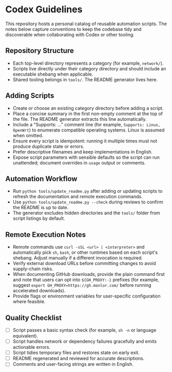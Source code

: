 # Codex Guidelines

This repository hosts a personal catalog of reusable automation scripts. The notes below capture conventions to keep the codebase tidy and discoverable when collaborating with Codex or other tooling.

## Repository Structure
- Each top-level directory represents a category (for example, `network/`).
- Scripts live directly under their category directory and should include an executable shebang when applicable.
- Shared tooling belongs in `tools/`. The README generator lives here.

## Adding Scripts
- Create or choose an existing category directory before adding a script.
- Place a concise summary in the first non-empty comment at the top of the file. The README generator extracts this line automatically.
- Include a "Supports: ..." comment line (for example, `Supports: Linux, OpenWrt`) to enumerate compatible operating systems. Linux is assumed when omitted.
- Ensure every script is idempotent: running it multiple times must not produce duplicate state or errors.
- Prefer descriptive filenames and keep implementations in English.
- Expose script parameters with sensible defaults so the script can run unattended; document overrides in `usage` output or comments.

## Automation Workflow
- Run `python tools/update_readme.py` after adding or updating scripts to refresh the documentation and remote execution commands.
- Use `python tools/update_readme.py --check` during reviews to confirm the README is up to date.
- The generator excludes hidden directories and the `tools/` folder from script listings by default.

## Remote Execution Notes
- Remote commands use `curl -sSL <url> | <interpreter>` and automatically pick `sh`, `bash`, or other runtimes based on each script's shebang. Adjust manually if a different invocation is required.
- Verify external download URLs before committing changes to avoid supply-chain risks.
- When documenting GitHub downloads, provide the plain command first and note that users can opt into `${GH_PROXY:-}` prefixes (for example, suggest `export GH_PROXY=https://gh.monlor.com/` before running accelerated downloads).
- Provide flags or environment variables for user-specific configuration where feasible.

## Quality Checklist
- [ ] Script passes a basic syntax check (for example, `sh -n` or language equivalent).
- [ ] Script handles network or dependency failures gracefully and emits actionable errors.
- [ ] Script tidies temporary files and restores state on early exit.
- [ ] README regenerated and reviewed for accurate descriptions.
- [ ] Comments and user-facing strings are written in English.
